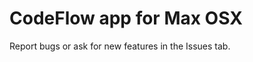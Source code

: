 CodeFlow app for Max OSX
========================

Report bugs or ask for new features in the Issues tab.
